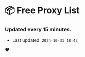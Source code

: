 # :package: Free Proxy List
### Updated every 15 minutes.

- Last updated: `2024-10-31 18:43`

:heart:

